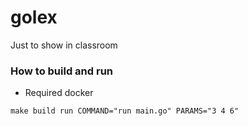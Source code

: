 # golex

Just to show in classroom

### How to build and run

- Required docker

```
make build run COMMAND="run main.go" PARAMS="3 4 6"
```
